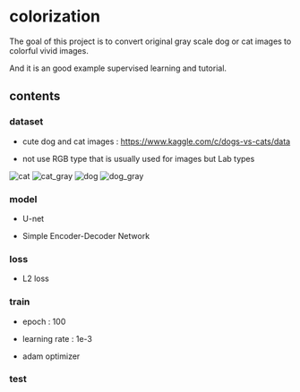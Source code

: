 # colorization 

The goal of this project is to convert original gray scale dog or cat images to 
colorful vivid images.

And it is an good example supervised learning and tutorial.

## contents

### dataset 

- cute dog and cat images : https://www.kaggle.com/c/dogs-vs-cats/data

- not use RGB type that is usually used for images but Lab types

![cat](https://user-images.githubusercontent.com/18729104/77840892-0a180b80-71c7-11ea-8f75-95462a23b57b.jpg)
![cat_gray](https://user-images.githubusercontent.com/18729104/77840893-0ab0a200-71c7-11ea-8ef8-53858b3107fc.jpg)
![dog](https://user-images.githubusercontent.com/18729104/77840895-0b493880-71c7-11ea-857e-40d65783b007.jpg)
![dog_gray](https://user-images.githubusercontent.com/18729104/77840896-0b493880-71c7-11ea-82fb-6cacb9b7c29a.jpg)
### model

- U-net

- Simple Encoder-Decoder Network

### loss

- L2 loss

### train

- epoch : 100

- learning rate : 1e-3

- adam optimizer

### test

